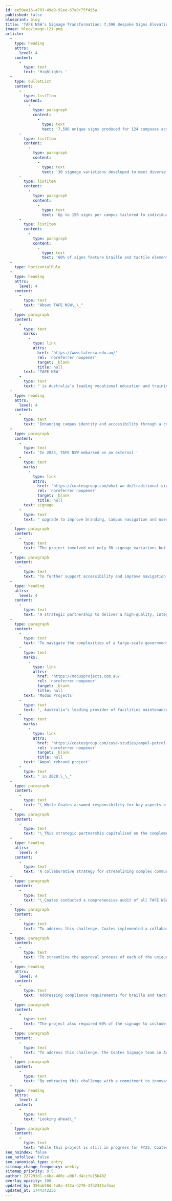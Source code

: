 ```yaml
---
id: ee50ee16-a703-49e9-92ee-67a0c75f495a
published: false
blueprint: blog
title: 'TAFE NSW’s Signage Transformation: 7,596 Bespoke Signs Elevating Identity and Accessibility Across 124 Campuses'
image: blog/image-(2).png
article:
  -
    type: heading
    attrs:
      level: 4
    content:
      -
        type: text
        text: 'Highlights '
  -
    type: bulletList
    content:
      -
        type: listItem
        content:
          -
            type: paragraph
            content:
              -
                type: text
                text: '7,596 unique signs produced for 124 campuses across New South Wales '
      -
        type: listItem
        content:
          -
            type: paragraph
            content:
              -
                type: text
                text: '30 signage variations developed to meet diverse campus needs '
      -
        type: listItem
        content:
          -
            type: paragraph
            content:
              -
                type: text
                text: 'Up to 150 signs per campus tailored to individual site requirements '
      -
        type: listItem
        content:
          -
            type: paragraph
            content:
              -
                type: text
                text: '60% of signs feature braille and tactile elements to meet Australian standards '
  -
    type: horizontalRule
  -
    type: heading
    attrs:
      level: 4
    content:
      -
        type: text
        text: "About TAFE NSW\_\_"
  -
    type: paragraph
    content:
      -
        type: text
        marks:
          -
            type: link
            attrs:
              href: 'https://www.tafensw.edu.au/'
              rel: 'noreferrer noopener'
              target: _blank
              title: null
        text: 'TAFE NSW'
      -
        type: text
        text: " is Australia’s leading vocational education and training provider, with a proud 140-year history. With over 150 campuses across New South Wales, TAFE NSW educates more than 500,000 students annually across 1,200+ courses. From certificates to degree-level qualifications, TAFE NSW equips students with practical skills to excel in their careers and contribute to community and economic growth.\_"
  -
    type: heading
    attrs:
      level: 4
    content:
      -
        type: text
        text: 'Enhancing campus identity and accessibility through a comprehensive signage upgrade'
  -
    type: paragraph
    content:
      -
        type: text
        text: 'In 2024, TAFE NSW embarked on an external '
      -
        type: text
        marks:
          -
            type: link
            attrs:
              href: 'https://coatesgroup.com/what-we-do/traditional-signage'
              rel: 'noreferrer noopener'
              target: _blank
              title: null
        text: signage
      -
        type: text
        text: " upgrade to improve branding, campus navigation and user experience for all visitors. Guided by its Design Standard and Signage and Wayfinding Strategy, TAFE NSW aimed to enhance its campuses' identity and functionality while reflecting its commitment to reconciliation, diversity, and inclusion.\_"
  -
    type: paragraph
    content:
      -
        type: text
        text: "The project involved not only 30 signage variations but also each sign had to be bespoke, requiring the production of 7,596 unique signs for 124 campuses across New South Wales, making this project both unique and complex. Additionally, 60% of the signs required braille and tactile elements to comply with Australian standards. With each site requiring between 60 and 150 signs, tailored to its specific context, the project demanded meticulous planning and coordination to address the individual needs of each campus while maintaining overall consistency and high standards.\_"
  -
    type: paragraph
    content:
      -
        type: text
        text: "To further support accessibility and improve navigation across campuses, 20% of wayfinding signs also feature QR codes and NFC tags. These elements allow users to simply scan the code or tap the NFC tag with their smartphones, directing them to an interactive digital map of the specific TAFE campus. This initiative not only enhances the user experience by making navigation more intuitive and tech-enabled but also reinforces TAFE NSW’s commitment to inclusivity and accessibility. By combining digital tools with compliant braille and tactile signage, the project delivered a modern, multi-layered wayfinding solution that caters to a diverse range of users.\_"
  -
    type: heading
    attrs:
      level: 4
    content:
      -
        type: text
        text: 'A strategic partnership to deliver a high-quality, integrated solution'
  -
    type: paragraph
    content:
      -
        type: text
        text: 'To navigate the complexities of a large-scale government project and achieve outstanding outcomes, Coates partnered with '
      -
        type: text
        marks:
          -
            type: link
            attrs:
              href: 'https://modusprojects.com.au/'
              rel: 'noreferrer noopener'
              target: _blank
              title: null
        text: 'Modus Projects'
      -
        type: text
        text: ', Australia’s leading provider of facilities maintenance, construction, project management, and fit-out services. This partnership was built on a strong foundation of trust and seamless collaboration established during the '
      -
        type: text
        marks:
          -
            type: link
            attrs:
              href: 'https://coatesgroup.com/case-studies/ampol-petrol-station-signage-products-and-rebanding'
              rel: 'noreferrer noopener'
              target: _blank
              title: null
        text: 'Ampol rebrand project'
      -
        type: text
        text: " in 2020.\_\_"
  -
    type: paragraph
    content:
      -
        type: text
        text: "\_While Coates assumed responsibility for key aspects of the project, including site surveying, design, manufacturing, delivery, and the installation of 7,590 bespoke signs, Modus Projects complemented these efforts by managing contract negotiations, providing comprehensive monthly reporting, handling administrative requirements, and overseeing day-to-day operations.\_"
  -
    type: paragraph
    content:
      -
        type: text
        text: "\_This strategic partnership capitalised on the complementary strengths of both companies, enabling the efficient and effective achievement of the project’s objectives while maintaining the highest standards of quality and professionalism.\_"
  -
    type: heading
    attrs:
      level: 4
    content:
      -
        type: text
        text: 'A collaborative strategy for streamlining complex communication and approval processes'
  -
    type: paragraph
    content:
      -
        type: text
        text: "\_Coates conducted a comprehensive audit of all TAFE NSW campuses, identifying critical inconsistencies in the message schedules previously proposed by an external agency. The assessment revealed significant issues, including message inaccuracies, incorrect sign placements, and content errors that risked confusing students, staff, and visitors.\_\_"
  -
    type: paragraph
    content:
      -
        type: text
        text: "To address this challenge, Coates implemented a collaborative approach that brought together multiple stakeholders, including TAFE NSW's project team leaders and campus facility managers, the Jones Lang LaSalle project management team (on behalf of TAFE NSW), the Modus Projects team, and Coates' Signage and Design teams in both China and Australia. This collaboration enabled a meticulous review and refinement of message schedules through an iterative process of continuous feedback and detailed revisions.\_"
  -
    type: paragraph
    content:
      -
        type: text
        text: "To streamline the approval process of each of the unique signs, the Coates team also developed comprehensive, visually compelling documentation. These resources included one-page product visuals featuring design mock-ups and general information, as well as detailed technical specifications for each sign. By providing stakeholders with clear, accessible information, Coates effectively simplified decision-making and ensured alignment across all project participants.\_\_"
  -
    type: heading
    attrs:
      level: 4
    content:
      -
        type: text
        text: 'Addressing compliance requirements for braille and tactile signage'
  -
    type: paragraph
    content:
      -
        type: text
        text: "The project also required 60% of the signage to include braille, tactile lettering, and symbols, adhering to strict Australian Standards for accessibility as required for government contracts. These Standards aim to provide accessible and consistent signage, facilitating independence and safety for individuals with visual impairments. This requirement presented a unique challenge for Coates, as it was the first time the team ventured into producing signage with these specific standards.\_"
  -
    type: paragraph
    content:
      -
        type: text
        text: "To address this challenge, the Coates Signage team in Australia first underwent education on Australian Standards for braille and tactile signage to ensure a thorough understanding of compliance requirements. Training was then provided to the Coates Design team in China, equipping them with the knowledge and skills necessary to incorporate these elements effectively into the designs. Close collaboration with factory partners was also integral to the project's success. Both worked meticulously to produce high-quality signs that met all compliance requirements. This involved ensuring precision in braille dot placement, raised lettering, and symbol clarity, while also conducting rigorous quality checks to guarantee accuracy and readability.\_"
  -
    type: paragraph
    content:
      -
        type: text
        text: "By embracing this challenge with a commitment to innovation and teamwork, Coates is not only delivering signage that meet Australian Standards but also expanded its capabilities, paving the way for future opportunities in accessible design solutions.\_"
  -
    type: heading
    attrs:
      level: 4
    content:
      -
        type: text
        text: "Looking ahead\_"
  -
    type: paragraph
    content:
      -
        type: text
        text: "While this project is still in progress for FY25, Coates is on track to deliver signage for 43 sites, with all designs already approved. Looking ahead to FY26, designs and approvals are well underway for an additional 81 sites. This steady progress reflects Coates’ unwavering commitment to delivering high-quality, bespoke solutions on time and to the highest standards. By combining meticulous planning, innovative design, and seamless collaboration, Coates is not only meeting current project milestones but also building a strong foundation for future successes in transforming TAFE NSW campuses.\_"
seo_noindex: false
seo_nofollow: false
seo_canonical_type: entry
sitemap_change_frequency: weekly
sitemap_priority: 0.5
author: 227293d1-c4ba-400c-a06f-d4ccfe15b482
overlay_opacity: 100
updated_by: 356ab58d-4a8a-432a-b276-3fb2343afbaa
updated_at: 1744342236
---
```

